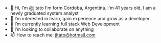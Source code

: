 - 👋 Hi, I’m @jltato I'm form Cordoba, Argentina. i'm 41 years old, I am a newly graduated system analyst
- 👀 I’m interested in learn, gain experience and grow as a developer
- 🌱 I’m currently learning full stack Web Development
- 💞️ I’m looking to collaborate on anything
- 📫 How to reach me: jltato@hotmail.com

<!---
jltato/jltato is a ✨ special ✨ repository because its `README.md` (this file) appears on your GitHub profile.
You can click the Preview link to take a look at your changes.
--->
